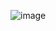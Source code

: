![image](https://user-images.githubusercontent.com/57319180/155761729-71a100db-e0fd-4c24-85ca-0c52e6ff16af.png)
